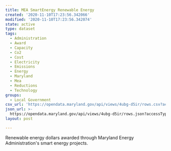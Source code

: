```yaml
---
title: MEA SmartEnergy Renewable Energy
created: '2020-11-10T17:23:56.342066'
modified: '2020-11-10T17:23:56.342074'
state: active
type: dataset
tags:
  - Administration
  - Award
  - Capacity
  - Co2
  - Cost
  - Electricity
  - Emissions
  - Energy
  - Maryland
  - Mea
  - Reductions
  - Technology
groups:
  - Local Government
csv_url: 'https://opendata.maryland.gov/api/views/4ubg-d5ir/rows.csv?accessType=DOWNLOAD'
json_url: >-
  https://opendata.maryland.gov/api/views/4ubg-d5ir/rows.json?accessType=DOWNLOAD
layout: post

---
```

Renewable energy dollars awarded through Maryland Energy Administration's smart energy projects.
